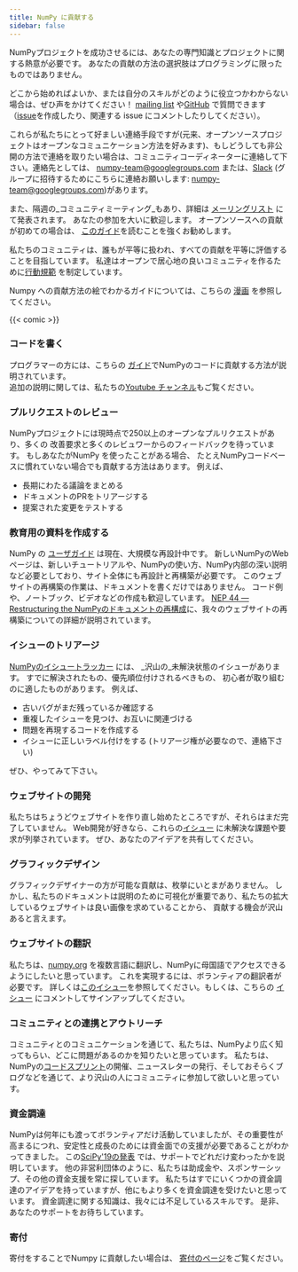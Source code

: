 ```yaml
---
title: NumPy に貢献する
sidebar: false
---
```


NumPyプロジェクトを成功させるには、あなたの専門知識とプロジェクトに関する熱意が必要です。
あなたの貢献の方法の選択肢はプログラミングに限ったものではありません。

どこから始めればよいか、または自分のスキルがどのように役立つかわからない場合は、ぜひ声をかけてください！
[mailing list](https://mail.python.org/mailman/listinfo/numpy-discussion) や[GitHub](http://github.com/numpy/numpy) で質問できます（[issue](https://github.com/numpy/numpy/issues)を作成したり、関連する issue にコメントしたりしてください）。

これらが私たちにとって好ましい連絡手段ですが(元来、オープンソースプロジェクトはオープンなコミュニケーション方法を好みます)、もしどうしても非公開の方法で連絡を取りたい場合は、コミュニティコーディネーターに連絡して下さい。連絡先としては、 <numpy-team@googlegroups.com> または、[Slack](https://numpy-team.slack.com) (グループに招待するためにこちらに連絡お願いします: <numpy-team@googlegroups.com>)があります。

また、隔週の_コミュニティミーティング_もあり、詳細は
[メーリングリスト](https://mail.python.org/mailman/listinfo/numpy-discussion) にて発表されます。
あなたの参加を大いに歓迎します。
オープンソースへの貢献が初めての場合は、
[このガイド](https://opensource.guide/how-to-contribute/)を読むことを強くお勧めします。

私たちのコミュニティは、誰もが平等に扱われ、すべての貢献を平等に評価することを目指しています。 私達はオープンで居心地の良いコミュニティを作るために[行動規範](/code-of-conduct) を制定しています。

Numpy への貢献方法の絵でわかるガイドについては、こちらの [漫画](https://heyzine.com/flip-book/3e66a13901.html) を参照してください。

{{< comic >}}

### コードを書く

プログラマーの方には、こちらの [ガイド](https://numpy.org/devdocs/dev/index.html#development-process-summary)でNumPyのコードに貢献する方法が説明されています。 <br>追加の説明に関しては、私たちの[Youtube チャンネル](https://www.youtube.com/playlist?list=PLCK6zCrcN3GXBUUzDr9L4__LnXZVtaIzS)もご覧ください。

### プルリクエストのレビュー

NumPyプロジェクトには現時点で250以上のオープンなプルリクエストがあり、多くの 改善要求と多くのレビュワーからのフィードバックを待っています。 もしあなたがNumPy を使ったことがある場合、 たとえNumPyコードベースに慣れていない場合でも貢献する方法はあります。 例えば、

- 長期にわたる議論をまとめる
- ドキュメントのPRをトリアージする
- 提案された変更をテストする

### 教育用の資料を作成する

NumPy の [ユーザガイド](https://numpy.org/devdocs) は現在、大規模な再設計中です。
新しいNumPyのWebページは、新しいチュートリアルや、NumPyの使い方、NumPy内部の深い説明など必要としており、サイト全体にも再設計と再構築が必要です。 このウェブサイトの再構築の作業は、ドキュメントを書くだけではありません。 コード例や、ノートブック、ビデオなどの作成も歓迎しています。 [NEP 44 — Restructuring the NumPyのドキュメントの再構成](https://numpy.org/neps/nep-0044-restructuring-numpy-docs.html)に、我々のウェブサイトの再構築についての詳細が説明されています。

### イシューのトリアージ

[NumPyのイシュートラッカー](https://github.com/numpy/numpy/issues) には、 _沢山の_未解決状態のイシューがあります。  すでに解決されたもの、優先順位付けされるべきもの、 初心者が取り組むのに適したものがあります。  例えば、

- 古いバグがまだ残っているか確認する
- 重複したイシューを見つけ、お互いに関連づける
- 問題を再現するコードを作成する
- イシューに正しいラベル付けをする (トリアージ権が必要なので、連絡下さい)

ぜひ、やってみて下さい。

### ウェブサイトの開発

私たちはちょうどウェブサイトを作り直し始めたところですが、それらはまだ完了していません。 Web開発が好きなら、これらの[イシュー](https://github.com/numpy/numpy.org/issues?q=is%3Aissue+is%3Aopen+label%3Adesign) に未解決な課題や要求が列挙されています。 ぜひ、あなたのアイデアを共有してください。

### グラフィックデザイン

グラフィックデザイナーの方が可能な貢献は、枚挙にいとまがありません。
しかし、私たちのドキュメントは説明のために可視化が重要であり、私たちの拡大しているウェブサイトは良い画像を求めていることから、 貢献する機会が沢山あると言えます。

### ウェブサイトの翻訳

私たちは、[numpy.org](https://numpy.org) を複数言語に翻訳し、NumPyに母国語でアクセスできるようにしたいと思っています。 これを実現するには、ボランティアの翻訳者が必要です。  詳しくは[このイシュー](https://numpy.org/neps/nep-0028-website-redesign.html#translation-multilingual-i18n)を参照してください。もしくは、こちらの [ イシュー](https://github.com/numpy/numpy.org/issues/55) にコメントしてサインアップしてください。

### コミュニティとの連携とアウトリーチ

コミュニティとのコミュニケーションを通じて、私たちは、NumPyより広く知ってもらい、どこに問題があるのかを知りたいと思っています。  私たちは、NumPyの[コードスプリント](https://scisprints.github.io/)の開催、ニュースレターの発行、そしておそらくブログなどを通じて、より沢山の人にコミュニティに参加して欲しいと思っていす。

### 資金調達

NumPyは何年にも渡ってボランティアだけ活動していましたが、その重要性が高まるにつれ、安定性と成長のためには資金面での支援が必要であることがわかってきました。
この[SciPy'19の発表](https://www.youtube.com/watch?v=dBTJD_FDVjU) では、サポートでどれだけ変わったかを説明しています。 他の非営利団体のように、私たちは助成金や、スポンサーシップ、その他の資金支援を常に探しています。 私たちはすでにいくつかの資金調達のアイデアを持っていますが、他にもより多くを資金調達を受けたいと思っています。
資金調達に関する知識は、我々には不足しているスキルです。 是非、あなたのサポートをお待ちしています。

### 寄付

寄付をすることでNumpy に貢献したい場合は、 [寄付のページ](https://numpy.org/about/#donate)をご覧ください。


